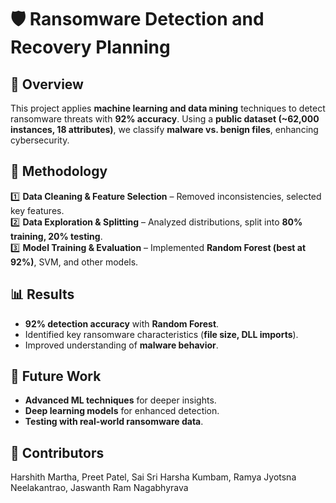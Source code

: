 # 🛡️ Ransomware Detection and Recovery Planning  

## 📌 Overview  
This project applies **machine learning and data mining** techniques to detect ransomware threats with **92% accuracy**. Using a **public dataset (~62,000 instances, 18 attributes)**, we classify **malware vs. benign files**, enhancing cybersecurity.  

## 📂 Methodology  
1️⃣ **Data Cleaning & Feature Selection** – Removed inconsistencies, selected key features.  
2️⃣ **Data Exploration & Splitting** – Analyzed distributions, split into **80% training, 20% testing**.  
3️⃣ **Model Training & Evaluation** – Implemented **Random Forest (best at 92%)**, SVM, and other models.  

## 📊 Results  
- **92% detection accuracy** with **Random Forest**.  
- Identified key ransomware characteristics (**file size, DLL imports**).  
- Improved understanding of **malware behavior**.  

## 🔮 Future Work  
- **Advanced ML techniques** for deeper insights.  
- **Deep learning models** for enhanced detection.  
- **Testing with real-world ransomware data**.  

## 👥 Contributors  
Harshith Martha, Preet Patel, Sai Sri Harsha Kumbam, Ramya Jyotsna Neelakantrao, Jaswanth Ram Nagabhyrava  

 
